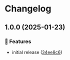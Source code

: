 # Changelog

## 1.0.0 (2025-01-23)

### 🌟 Features

- initial release ([34ee8c6](https://github.com/Norgate-AV/NAVDatabase.Amx.SmartDisplaySBID-7075/commit/34ee8c614b984dbb2899a0d4aae71e5a59dd92dc))
